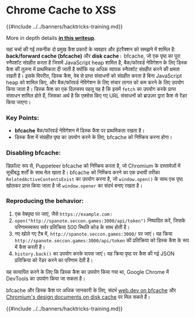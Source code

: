 # Chrome Cache to XSS

{{#include ../../banners/hacktricks-training.md}}

More in depth details [**in this writeup**](https://blog.arkark.dev/2022/11/18/seccon-en/#web-spanote).

यहां चर्चा की गई तकनीक दो प्रमुख कैश प्रकारों के व्यवहार और इंटरैक्शन को समझने में शामिल है: **back/forward cache (bfcache)** और **disk cache**। bfcache, जो एक पृष्ठ का पूरा स्नैपशॉट संग्रहीत करता है जिसमें JavaScript heap शामिल है, बैक/फॉरवर्ड नेविगेशन के लिए डिस्क कैश की तुलना में प्राथमिकता दी जाती है क्योंकि यह अधिक व्यापक स्नैपशॉट संग्रहीत करने की क्षमता रखती है। इसके विपरीत, डिस्क कैश, वेब से प्राप्त संसाधनों को संग्रहीत करता है बिना JavaScript heap को शामिल किए, और बैक/फॉरवर्ड नेविगेशन के लिए संचार लागत को कम करने के लिए उपयोग किया जाता है। डिस्क कैश का एक दिलचस्प पहलू यह है कि इसमें `fetch` का उपयोग करके प्राप्त संसाधन शामिल होते हैं, जिसका अर्थ है कि एक्सेस किए गए URL संसाधनों को ब्राउज़र द्वारा कैश से रेंडर किया जाएगा।

### Key Points:

- **bfcache** बैक/फॉरवर्ड नेविगेशन में डिस्क कैश पर प्राथमिकता रखता है।
- डिस्क कैश में संग्रहीत पृष्ठ का उपयोग करने के लिए, bfcache को निष्क्रिय करना होगा।

### Disabling bfcache:

डिफ़ॉल्ट रूप से, Puppeteer bfcache को निष्क्रिय करता है, जो Chromium के दस्तावेज़ों में सूचीबद्ध शर्तों के साथ मेल खाता है। bfcache को निष्क्रिय करने का एक प्रभावी तरीका `RelatedActiveContentsExist` का उपयोग करना है, जो `window.open()` के साथ एक पृष्ठ खोलकर प्राप्त किया जाता है जो `window.opener` का संदर्भ बनाए रखता है।

### Reproducing the behavior:

1. एक वेबपृष्ठ पर जाएं, जैसे `https://example.com`।
2. `open("http://spanote.seccon.games:3000/api/token")` निष्पादित करें, जिसके परिणामस्वरूप सर्वर प्रतिक्रिया 500 स्थिति कोड के साथ होती है।
3. नए खोले गए टैब में, `http://spanote.seccon.games:3000/` पर जाएं। यह क्रिया `http://spanote.seccon.games:3000/api/token` की प्रतिक्रिया को डिस्क कैश के रूप में कैश करती है।
4. `history.back()` का उपयोग करके वापस जाएं। यह क्रिया पृष्ठ पर कैश की गई JSON प्रतिक्रिया को रेंडर करने का परिणाम देती है।

यह सत्यापित करने के लिए कि डिस्क कैश का उपयोग किया गया था, Google Chrome में DevTools का उपयोग किया जा सकता है।

bfcache और डिस्क कैश पर अधिक जानकारी के लिए, संदर्भ [web.dev on bfcache](https://web.dev/i18n/en/bfcache/) और [Chromium's design documents on disk cache](https://www.chromium.org/developers/design-documents/network-stack/disk-cache/) पर मिल सकते हैं।

{{#include ../../banners/hacktricks-training.md}}
